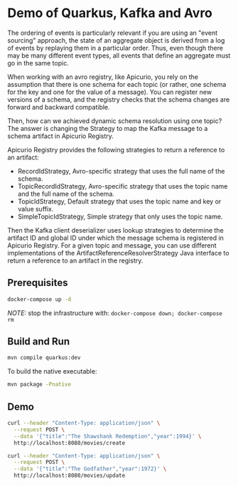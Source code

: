 # Demo of Quarkus, Kafka and Avro

The ordering of events is particularly relevant if you are using an "event sourcing" approach, the state of an aggregate
object is derived from a log of events by replaying them in a particular order. Thus, even though there may be many 
different event types, all events that define an aggregate must go in the same topic.

When working with an avro registry, like Apicurio, you rely on the assumption that there is one schema for each topic 
(or rather, one schema for the key and one for the value of a message). You can register new versions of a schema, 
and the registry checks that the schema changes are forward and backward compatible.

Then, how can we achieved dynamic schema resolution using one topic? The answer is changing the Strategy to map the 
Kafka message to a schema artifact in Apicurio Registry.

Apicurio Registry provides the following strategies to return a reference to an artifact:

- RecordIdStrategy,
Avro-specific strategy that uses the full name of the schema.
- TopicRecordIdStrategy,
Avro-specific strategy that uses the topic name and the full name of the schema.
- TopicIdStrategy,
Default strategy that uses the topic name and key or value suffix.
- SimpleTopicIdStrategy,
Simple strategy that only uses the topic name.

Then the Kafka client deserializer uses lookup strategies to determine the artifact ID and global ID under which the 
message schema is registered in Apicurio Registry. For a given topic and message, you can use different implementations 
of the ArtifactReferenceResolverStrategy Java interface to return a reference to an artifact in the registry.

## Prerequisites

```bash
docker-compose up -d
```

_NOTE:_ stop the infrastructure with: `docker-compose down; docker-compose rm`

## Build and Run

```bash
mvn compile quarkus:dev
```

To build the native executable:

```bash
mvn package -Pnative
```

## Demo

```bash
curl --header "Content-Type: application/json" \
  --request POST \
  --data '{"title":"The Shawshank Redemption","year":1994}' \
  http://localhost:8080/movies/create

curl --header "Content-Type: application/json" \
  --request POST \
  --data '{"title":"The Godfather","year":1972}' \
  http://localhost:8080/movies/update
```
